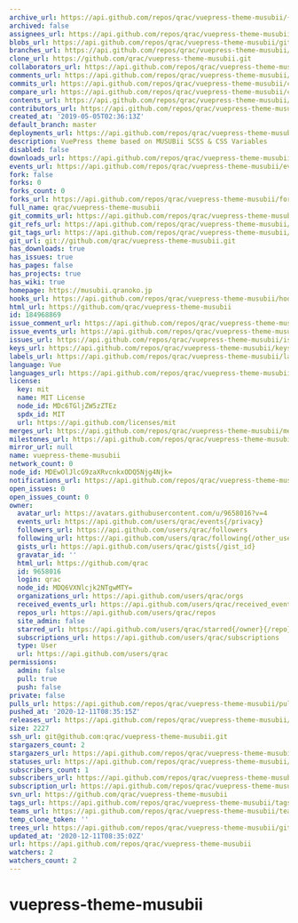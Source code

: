 ```yaml
---
archive_url: https://api.github.com/repos/qrac/vuepress-theme-musubii/{archive_format}{/ref}
archived: false
assignees_url: https://api.github.com/repos/qrac/vuepress-theme-musubii/assignees{/user}
blobs_url: https://api.github.com/repos/qrac/vuepress-theme-musubii/git/blobs{/sha}
branches_url: https://api.github.com/repos/qrac/vuepress-theme-musubii/branches{/branch}
clone_url: https://github.com/qrac/vuepress-theme-musubii.git
collaborators_url: https://api.github.com/repos/qrac/vuepress-theme-musubii/collaborators{/collaborator}
comments_url: https://api.github.com/repos/qrac/vuepress-theme-musubii/comments{/number}
commits_url: https://api.github.com/repos/qrac/vuepress-theme-musubii/commits{/sha}
compare_url: https://api.github.com/repos/qrac/vuepress-theme-musubii/compare/{base}...{head}
contents_url: https://api.github.com/repos/qrac/vuepress-theme-musubii/contents/{+path}
contributors_url: https://api.github.com/repos/qrac/vuepress-theme-musubii/contributors
created_at: '2019-05-05T02:36:13Z'
default_branch: master
deployments_url: https://api.github.com/repos/qrac/vuepress-theme-musubii/deployments
description: VuePress theme based on MUSUBii SCSS & CSS Variables
disabled: false
downloads_url: https://api.github.com/repos/qrac/vuepress-theme-musubii/downloads
events_url: https://api.github.com/repos/qrac/vuepress-theme-musubii/events
fork: false
forks: 0
forks_count: 0
forks_url: https://api.github.com/repos/qrac/vuepress-theme-musubii/forks
full_name: qrac/vuepress-theme-musubii
git_commits_url: https://api.github.com/repos/qrac/vuepress-theme-musubii/git/commits{/sha}
git_refs_url: https://api.github.com/repos/qrac/vuepress-theme-musubii/git/refs{/sha}
git_tags_url: https://api.github.com/repos/qrac/vuepress-theme-musubii/git/tags{/sha}
git_url: git://github.com/qrac/vuepress-theme-musubii.git
has_downloads: true
has_issues: true
has_pages: false
has_projects: true
has_wiki: true
homepage: https://musubii.qranoko.jp
hooks_url: https://api.github.com/repos/qrac/vuepress-theme-musubii/hooks
html_url: https://github.com/qrac/vuepress-theme-musubii
id: 184968869
issue_comment_url: https://api.github.com/repos/qrac/vuepress-theme-musubii/issues/comments{/number}
issue_events_url: https://api.github.com/repos/qrac/vuepress-theme-musubii/issues/events{/number}
issues_url: https://api.github.com/repos/qrac/vuepress-theme-musubii/issues{/number}
keys_url: https://api.github.com/repos/qrac/vuepress-theme-musubii/keys{/key_id}
labels_url: https://api.github.com/repos/qrac/vuepress-theme-musubii/labels{/name}
language: Vue
languages_url: https://api.github.com/repos/qrac/vuepress-theme-musubii/languages
license:
  key: mit
  name: MIT License
  node_id: MDc6TGljZW5zZTEz
  spdx_id: MIT
  url: https://api.github.com/licenses/mit
merges_url: https://api.github.com/repos/qrac/vuepress-theme-musubii/merges
milestones_url: https://api.github.com/repos/qrac/vuepress-theme-musubii/milestones{/number}
mirror_url: null
name: vuepress-theme-musubii
network_count: 0
node_id: MDEwOlJlcG9zaXRvcnkxODQ5Njg4Njk=
notifications_url: https://api.github.com/repos/qrac/vuepress-theme-musubii/notifications{?since,all,participating}
open_issues: 0
open_issues_count: 0
owner:
  avatar_url: https://avatars.githubusercontent.com/u/9658016?v=4
  events_url: https://api.github.com/users/qrac/events{/privacy}
  followers_url: https://api.github.com/users/qrac/followers
  following_url: https://api.github.com/users/qrac/following{/other_user}
  gists_url: https://api.github.com/users/qrac/gists{/gist_id}
  gravatar_id: ''
  html_url: https://github.com/qrac
  id: 9658016
  login: qrac
  node_id: MDQ6VXNlcjk2NTgwMTY=
  organizations_url: https://api.github.com/users/qrac/orgs
  received_events_url: https://api.github.com/users/qrac/received_events
  repos_url: https://api.github.com/users/qrac/repos
  site_admin: false
  starred_url: https://api.github.com/users/qrac/starred{/owner}{/repo}
  subscriptions_url: https://api.github.com/users/qrac/subscriptions
  type: User
  url: https://api.github.com/users/qrac
permissions:
  admin: false
  pull: true
  push: false
private: false
pulls_url: https://api.github.com/repos/qrac/vuepress-theme-musubii/pulls{/number}
pushed_at: '2020-12-11T08:35:15Z'
releases_url: https://api.github.com/repos/qrac/vuepress-theme-musubii/releases{/id}
size: 2227
ssh_url: git@github.com:qrac/vuepress-theme-musubii.git
stargazers_count: 2
stargazers_url: https://api.github.com/repos/qrac/vuepress-theme-musubii/stargazers
statuses_url: https://api.github.com/repos/qrac/vuepress-theme-musubii/statuses/{sha}
subscribers_count: 1
subscribers_url: https://api.github.com/repos/qrac/vuepress-theme-musubii/subscribers
subscription_url: https://api.github.com/repos/qrac/vuepress-theme-musubii/subscription
svn_url: https://github.com/qrac/vuepress-theme-musubii
tags_url: https://api.github.com/repos/qrac/vuepress-theme-musubii/tags
teams_url: https://api.github.com/repos/qrac/vuepress-theme-musubii/teams
temp_clone_token: ''
trees_url: https://api.github.com/repos/qrac/vuepress-theme-musubii/git/trees{/sha}
updated_at: '2020-12-11T08:35:02Z'
url: https://api.github.com/repos/qrac/vuepress-theme-musubii
watchers: 2
watchers_count: 2
---
```


# vuepress-theme-musubii
